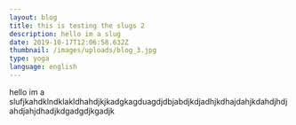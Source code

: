 ```yaml
---
layout: blog
title: this is testing the slugs 2
description: hello im a slug
date: 2019-10-17T12:06:58.632Z
thumbnail: /images/uploads/blog_3.jpg
type: yoga
language: english
---
```

hello im a slufjkahdklndklakldhahdjkjkadgkagduagdjdbjabdjkdjadhjkdhajdahjkdahdjhdjahdjahjdhadjkdgadgdjkgadjk
